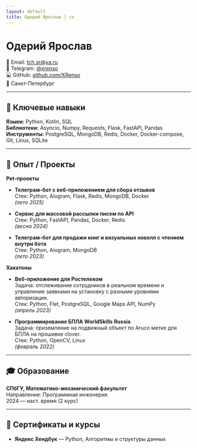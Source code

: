 ```yaml
---
layout: default
title: Одерий Ярослав | cv
---
```


# Одерий Ярослав

📧 Email: [tch.xr@ya.ru](mailto:tch.xr@ya.ru)  
💬 Telegram: [@xrenso](https://t.me/xrenso)  
💻 GitHub: [github.com/XRenso](https://github.com/XRenso)  
📍 Санкт-Петербург

---

## 🔧 Ключевые навыки

**Языки:** Python, Kotlin, SQL  
**Библиотеки:** Asyncio, Numpy, Requests, Flask, FastAPI, Pandas  
**Инструменты:** PostgreSQL, MongoDB, Redis, Docker, Docker-compose, Git, Linux, SQLite  

---

## 💼 Опыт / Проекты

**Pet-проекты**  

- **Телеграм-бот с веб-приложением для сбора отзывов**  
  Стек: Python, Aiogram, Flask, Redis, MongoDB, Docker  
  *(лето 2025)*

- **Сервис для массовой рассылки писем по API**  
  Стек: Python, FastAPI, Pandas, Docker, Redis  
  *(весна 2024)*

- **Телеграм-бот для продажи книг и визуальных новелл с чтением внутри бота**  
  Стек: Python, Aiogram, MongoDB  
  *(лето 2023)*

**Хакатоны**

- **Веб-приложение для Ростелеком**  
  Задача: отслеживание сотрудников в реальном времени и управление заявками на установку с разными уровнями авторизации.  
  Стек: Python, Flet, PostgreSQL, Google Maps API, NumPy  
  *(апрель 2023)*

- **Программирование БПЛА WorldSkills Russia**  
  Задача: приземление на подвижный объект по Aruco метке для БПЛА на прошивке clover.  
  Стек: Python, OpenCV, Linux   
  *(февраль 2022)*  
  
---

## 🎓 Образование
**СПбГУ, Математико-механический факультет**  
Направление: Программная инженерия  
2024 — наст. время (2 курс)

---

## 📜 Сертификаты и курсы
- **Яндекс Хендбук** — Python, Алгоритмы и структуры данных
